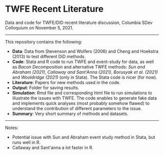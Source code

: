 # TWFE Recent Literature
Data and code for TWFE/DID recent literature discussion, Columbia SDev Colloquium on November 5, 2021. 

--- 
This repository contains the following: 
- **Data**: Data from Stevenson and Wolfers (2006) and Cheng and Hoekstra (2013) to test different DiD methods.
- **Code**: Stata and R code to run TWFE and event-study for data, as well as _Bacon Decomposition_ and alternative TWFE methods: _Sun and Abraham (2021)_, _Callaway and Sant'Anna (2021)_, _Borusyak et al. (2021)_ and _Wooldridge (2021)_ (only in Stata). The Stata code is nicer (for now).
- **Literature**: Papers for new methods used in the code.
- **Output**: Folder for saving results.
- **Simulation**: Rmd file and corresponding html file to run simulations to illustrate the issues with TWFE. The code enables to generate fake data and implements quick analyses (most probably somehow flawed) to understand the contribution of different parameters to the issue.
- **Summary**: Very short summary of methods and datasets.

--- 
Notes: 
- Potential issue with Sun and Abraham event study method in Stata, but runs well in R. 
- Callaway and Sant'anna a lot faster in R. 

